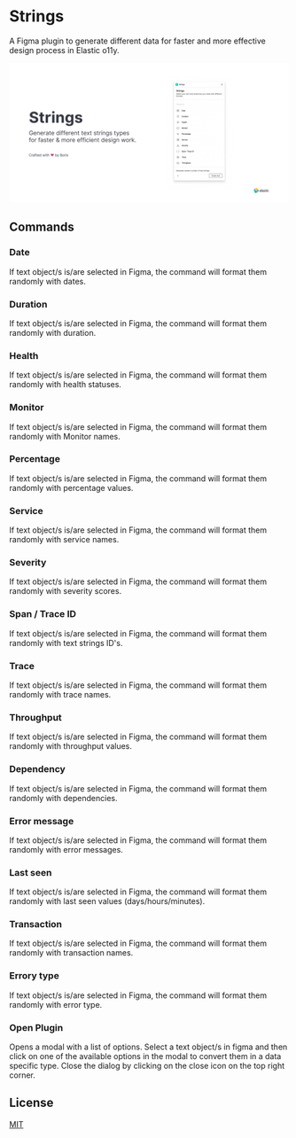 # Strings

A Figma plugin to generate different data for faster and more effective design process in Elastic o11y.

![Text String](https://raw.githubusercontent.com/boriskirov/text-string/main/assets/cover.png)

## Commands

### Date

If text object/s is/are selected in Figma, the command will format them randomly with dates.

### Duration

If text object/s is/are selected in Figma, the command will format them randomly with duration.

### Health

If text object/s is/are selected in Figma, the command will format them randomly with health statuses.

### Monitor

If text object/s is/are selected in Figma, the command will format them randomly with Monitor names.

### Percentage

If text object/s is/are selected in Figma, the command will format them randomly with percentage values.

### Service

If text object/s is/are selected in Figma, the command will format them randomly with service names.

### Severity

If text object/s is/are selected in Figma, the command will format them randomly with severity scores.

### Span / Trace ID

If text object/s is/are selected in Figma, the command will format them randomly with text strings ID's.

### Trace

If text object/s is/are selected in Figma, the command will format them randomly with trace names.

### Throughput

If text object/s is/are selected in Figma, the command will format them randomly with throughput values.

### Dependency

If text object/s is/are selected in Figma, the command will format them randomly with dependencies.

### Error message

If text object/s is/are selected in Figma, the command will format them randomly with error messages.

### Last seen

If text object/s is/are selected in Figma, the command will format them randomly with last seen values (days/hours/minutes).

### Transaction

If text object/s is/are selected in Figma, the command will format them randomly with transaction names.

### Errory type

If text object/s is/are selected in Figma, the command will format them randomly with error type.

### Open Plugin

Opens a modal with a list of options. Select a text object/s in figma and then click on one of the available options in the modal to convert them in a data specific type. Close the dialog by clicking on the close icon on the top right corner.

## License

[MIT](/LICENSE.md)
